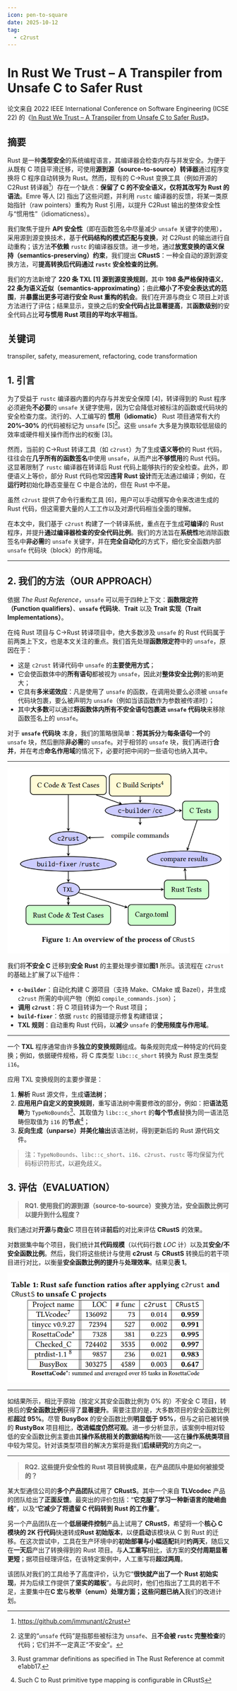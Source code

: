 ```yaml
---
icon: pen-to-square
date: 2025-10-12
tag:
  - c2rust
---
```


# In Rust We Trust – A Transpiler from Unsafe C to Safer Rust

论文来自 2022 IEEE International Conference on Software Engineering (ICSE 22) 的《[In Rust We Trust – A Transpiler from Unsafe C to Safer Rust](https://dl.acm.org/doi/abs/10.1145/3510454.3528640)》。

## 摘要

Rust 是一种**类型安全**的系统编程语言，其编译器会检查内存与并发安全。为便于从既有 C 项目平滑迁移，可使用**源到源（source-to-source）转译器**通过程序变换将 C 程序自动转换为 Rust。然⽽，现有的 C→Rust 变换工具（例如开源的 C2Rust 转译器[^1]）存在一个缺点：**保留了 C 的不安全语义，仅将其改写为 Rust 的语法**。Emre 等人 [2] 指出了这些问题，并利用 `rustc` 编译器的反馈，将某一类原始指针（raw pointers）重构为 Rust 引用，以提升 C2Rust 输出的整体安全性与“惯用性”（idiomaticness）。

我们聚焦于提升 **API 安全性**（即在函数签名中尽量减少 `unsafe` 关键字的使用），采用源到源变换技术，基于**代码结构的模式匹配与变换**，对 C2Rust 的输出进行自动重构；该方法**不依赖** `rustc` 的编译器反馈。进一步地，通过**放宽变换的语义保持（semantics-preserving）约束**，我们提出 **CRustS**：一种全自动的源到源变换方法，可**提高转换后代码通过 `rustc` 安全检查的比例**。

我们的方法新增了 **220 条 TXL [1] 源到源变换规则**，其中 **198 条严格保持语义**，**22 条为语义近似（semantics-approximating）**；由此**缩小了不安全表达式的范围**，并**暴露出更多可进行安全 Rust 重构的机会**。我们在开源与商业 C 项目上对该方法进行了评估；结果显示，变换之后的**安全代码占比显著提高**，其**函数级别**的安全代码占比**可与惯用 Rust 项目的平均水平相当**。

[^1]: https://github.com/immunant/c2rust

## 关键词

transpiler, safety, measurement, refactoring, code transformation

## 1. 引言

为了受益于 `rustc` 编译器内置的内存与并发安全保障 [4]，转译得到的 Rust 程序必须避免**不必要**的 `unsafe` 关键字使用，因为它会降低对被标注的函数或代码块的安全检查力度。流行的、人工编写的 **惯用（idiomatic）** Rust 项目通常有大约 **20%–30%** 的代码被标记为 `unsafe` [5][^3]。这些 `unsafe` 大多是为换取较低层级的效率或硬件相关操作而作出的权衡 [3]。

然而，当前的 C→Rust 转译工具（如 `c2rust`）为了生成**语义等价**的 Rust 代码，往往会在**几乎所有的函数签名**中使用 `unsafe`，从而产出**不够惯用**的 Rust 代码。这显著限制了 `rustc` 编译器在转译后 Rust 代码上能够执行的安全检查。此外，即便语义上等价，部分 Rust 代码也常因**违背 Rust 设计**而无法通过编译；例如，在**运行时**初始化静态变量在 C 中是合法的，但在 Rust 中不是。

虽然 `c2rust` 提供了命令行重构工具 [6]，用户可以手动撰写命令来改进生成的 Rust 代码，但这需要大量的人工工作以及对源代码相当全面的理解。

在本文中，我们基于 `c2rust` 构建了一个转译系统，重点在于生成**可编译**的 Rust 程序，并提升**通过编译器检查的安全代码比例**。我们的方法旨在**系统性**地消除函数签名中**非必需**的 `unsafe` 关键字，并在**完全自动化**的方式下，细化安全函数内部 `unsafe` 代码块（block）的作用域。

---

## 2. 我们的方法（OUR APPROACH）

依据 *The Rust Reference*，`unsafe` 可以用于四种上下文：**函数限定符（Function qualifiers）**、**`unsafe` 代码块**、**Trait** 以及 **Trait 实现（Trait Implementations）**。

在纯 Rust 项目与 C→Rust 转译项目中，绝大多数涉及 `unsafe` 的 Rust 代码属于前两类上下文，也是本文关注的重点。我们首先处理**函数限定符**中的 `unsafe`，原因在于：

- 这是 `c2rust` 转译代码中 `unsafe` 的**主要使用方式**；
- 它会使函数体中的**所有语句**都被视为 `unsafe`，因此对**整体安全比例**的影响更大；
- 它具有**多米诺效应**：凡是使用了 `unsafe` 的函数，在调用处要么必须被 `unsafe` 代码块包裹，要么被声明为 `unsafe`（例如当该函数作为参数被传递时）；
- 其中**大多数**可以通过**将函数体内所有不安全语句包裹进 `unsafe` 代码块**来移除函数签名上的 `unsafe`。

对于 **`unsafe` 代码块** 本身，我们的策略很简单：**将其拆分**为**每条语句一个**的 `unsafe` 块，然后删除**非必需**的 `unsafe`。对于相邻的 `unsafe` 块，我们再进行**合并**，并在考虑**命名作用域**的情况下，必要时把中间的一些语句也纳入其中。

[^3]: 这里的“`unsafe` 代码”是指那些被标注为 `unsafe`、且**不会被 `rustc` 完整检查**的代码；它们并不一定真正“不安全”。

---

![](/assets/images/scholar/C2RustSafe/figure1.png)


我们将**不安全 C** 迁移到**安全 Rust** 的主要处理步骤如**图1** 所示。该流程在 `c2rust` 的基础上扩展了以下组件：

- **`c-builder`**：自动化构建 C 源项目（支持 Make、CMake 或 Bazel），并生成 `c2rust` 所需的中间产物（例如 `compile_commands.json`）；
- **调用 `c2rust`**：将 C 项目转译为一个 Rust 项目；
- **`build-fixer`**：依据 `rustc` 的报错提示修复构建错误；
- **TXL 规则**：自动重构 Rust 代码，以**减少** `unsafe` 的**使用频度与作用域**。

---

一个 **TXL** 程序通常由许多**独立的变换规则**组成。每条规则完成一种特定的代码变换；例如，依据硬件规格，将 C 库类型 `libc::c_short` 转换为 Rust 原生类型 `i16`。

应用 TXL 变换规则的主要步骤是：

1. **解析** Rust 源文件，生成**语法树**；
2. **应用用户自定义的变换规则**，重写语法树中需要修改的部分，例如：把**语法范畴**为 `TypeNoBounds`[^5]、其取值为 `libc::c_short` 的**每个节点**替换为同一语法范畴但取值为 `i16` 的**节点**[^6]；
3. **反向生成（unparse）**并**美化输出**该语法树，得到更新后的 Rust 源代码文件。

> 注：`TypeNoBounds`、`libc::c_short`、`i16`、`c2rust`、`rustc` 等均保留为代码标识符形式，以避免歧义。

[^5]: Rust grammar definitions as specified in The Rust Reference at commit e1abb17.
[^6]: Such C to Rust primitive type mapping is configurable in CRustS

## 3. 评估（EVALUATION）

> **RQ1. 使用我们的源到源（source-to-source）变换方法，安全函数比例可以提升到什么程度？**

我们通过对**开源**与**商业**C 项目在转译**前后**的对比来评估 **CRustS** 的效果。

对数据集中每个项目，我们统计其**代码规模**（以代码行数 $LOC$ 计）以及其**安全/不安全函数比例**。然后，我们将这些统计与使用 **c2rust** 与 **CRustS** 转换后的若干项目进行对比，以衡量**安全函数比例的提升**与**处理效率**。结果见**表 1**。

![](/assets/images/scholar/C2RustSafe/table1.png)

---

如结果所示，相比于原始（按定义其安全函数比例为 $0\%$ 的）不安全 C 项目，转换后的**安全函数比例**获得了**显著提升**。需要注意的是，大多数项目的安全函数比例都**超过 $95\%$**。尽管 **BusyBox** 的安全函数比例**明显低于 $95\%$**，但与之前已被转换的 **RustyBox** 项目相比，**改进幅度仍然可观**。进一步分析显示，该案例中相对较低的安全函数比例主要由其**操作系统相关的数据结构**所致——这在**操作系统类项目**中较为常见。针对该类型项目的解决方案将是我们**后续研究**的方向之一。

---

> **RQ2. 这些提升安全性的 Rust 项目转换成果，在产品团队中是如何被接受的？**

某大型通信公司的**多个产品团队**试用了 **CRustS**。其中一个来自 **TLVcodec** 产品的团队给出了**正面反馈**。最突出的评价包括：“**它克服了学习一种新语言的陡峭曲线**”，以及“**它减少了将遗留 C 代码转到 Rust 的工作量**”。

另一个产品团队在一个**低层硬件控制**产品上试用了 **CRustS**，希望将一个**核心 C 模块的 2K 行代码**快速转成**Rust 初始版本**，以便**启动**该模块从 C 到 Rust 的迁移。在这次尝试中，工具在生产环境中的**初始部署与小幅适配**耗时**约两天**，随后又在**一天后**产出了转换得到的 Rust 项目。与**人工重写**相比，该方案的**交付周期显著更短**；据项目经理评估，在该特定案例中，人工重写将**超过两周**。

该团队对我们的工具给予了高度评价，认为它“**很快就产出了一个 Rust 初始实现**，并为后续工作提供了**坚实的踏板**”。与此同时，他们也指出了工具的若干不足，主要集中在**C 宏**与**枚举（enum）**处理方面；这些问题**已纳入**我们的改进计划。





